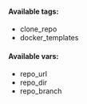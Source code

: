 #### Available tags:
- clone_repo
- docker_templates

#### Available vars:
- repo_url
- repo_dir
- repo_branch

